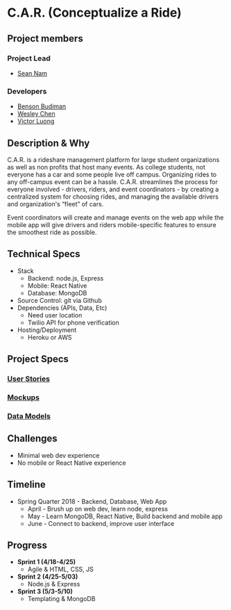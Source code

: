 # C.A.R. (Conceptualize a Ride)
## Project members
### Project Lead
- [Sean Nam](https://github.com/seannam)

### Developers
- [Benson Budiman](https://github.com/blbudima)
- [Wesley Chen](https://github.com/wes-chen)
- [Victor Luong](https://github.com/vluong4946)

## Description & Why
C.A.R. is a rideshare management platform for large student organizations as well as non profits that host many events. As college students, not everyone has a car and some people live off campus. Organizing rides to any off-campus event can be a hassle. C.A.R. streamlines the process for everyone involved - drivers, riders, and event coordinators - by creating a centralized system for choosing rides, and managing the available drivers and organization's “fleet” of cars.

Event coordinators will create and manage events on the web app while the mobile app will give drivers and riders mobile-specific features to ensure the smoothest ride as possible.

## Technical Specs
- Stack
	- Backend: node.js, Express
	- Mobile: React Native
	- Database: MongoDB
- Source Control: git via Github
- Dependencies (APIs, Data, Etc)
	- Need user location  
	- Twilio API for phone verification
- Hosting/Deployment
	- Heroku or AWS

## Project Specs
### [User Stories](userstories.md)
### [Mockups](mockups.md)
### [Data Models](data_models.json)

## Challenges
- Minimal web dev experience
- No mobile or React Native experience

## Timeline
- Spring Quarter 2018 - Backend, Database, Web App
	- April - Brush up on web dev, learn node, express
	- May - Learn MongoDB, React Native, Build backend and mobile app
	- June - Connect to backend, improve user interface

## Progress
- **Sprint 1 (4/18-4/25)**
	- Agile & HTML, CSS, JS
- **Sprint 2 (4/25-5/03)**
	- Node.js & Express
- **Sprint 3 (5/3-5/10)**
	- Templating & MongoDB
	